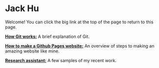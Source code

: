# Jack Hu

Welcome! You can click the big link at the top of the page to return to this page.


[**How Git works:**](https://jhu12.github.io/git_tutorial.html) A brief explanation of Git.

[**How to make a Github Pages website:**](https://jhu12.github.io/github_pages_tutorial.html) An overview of steps to making an amazing website like mine.

[**Research assistant:**](https://jhu12.github.io/projects/list.html) A few samples of my recent work.
